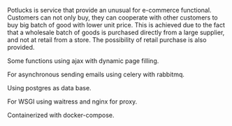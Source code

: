 Potlucks is service that provide an unusual for e-commerce functional. Customers can not only buy, they can cooperate with other customers to buy big batch of good with lower unit price. This is achieved due to the fact that a wholesale batch of goods is purchased directly from a large supplier, and not at retail from a store.
The possibility of retail purchase is also provided.

Some functions using ajax with dynamic page filling.

For asynchronous sending emails using celery with rabbitmq.

Using postgres as data base.

For WSGI using waitress and nginx for proxy.

Containerized with docker-compose.
